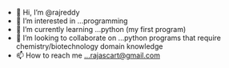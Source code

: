 - 👋 Hi, I’m @rajreddy  
- 👀 I’m interested in ...programming 
- 🌱 I’m currently learning ...python (my first program)  
- 💞️ I’m looking to collaborate on ...python programs that require chemistry/biotechnology domain knowledge    
- 📫 How to reach me ...rajascart@gmail.com

<!---
rajascart/rajascart is a ✨ special ✨ repository because its `README.md` (this file) appears on your GitHub profile.
You can click the Preview link to take a look at your changes.
--->
